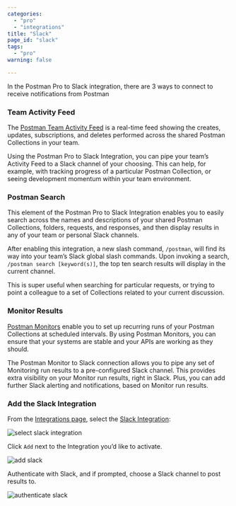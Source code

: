 ```yaml
---
categories:
  - "pro"
  - "integrations"
title: "Slack"
page_id: "slack"
tags: 
  - "pro"
warning: false

---
```


In the Postman Pro to Slack integration, there are 3 ways to connect to receive notifications from Postman

### Team Activity Feed

The [Postman Team Activity Feed](http://blog.getpostman.com/2016/10/27/new-more-useful-activity-feed-in-postman-collections/) is a real-time feed showing the creates, updates, subscriptions, and deletes performed across the shared Postman Collections in your team.

Using the Postman Pro to Slack Integration, you can pipe your team’s Activity Feed to a Slack channel of your choosing. This can help, for example, with tracking progress of a particular Postman Collection, or seeing development momentum within your team environment.

### Postman Search

This element of the Postman Pro to Slack Integration enables you to easily search across the names and descriptions of your shared Postman Collections, folders, requests, and responses, and then display results in any of your team or personal Slack channels.

After enabling this integration, a new slash command, `/postman`, will find its way into your team’s Slack global slash commands. Upon invoking a search, `/postman search [keyword(s)]`, the top ten search results will display in the current channel.

This is super useful when searching for particular requests, or trying to point a colleague to a set of Collections related to your current discussion.

### Monitor Results

[Postman Monitors](/docs/postman/monitors/intro_monitors) enable you to set up recurring runs of your Postman Collections at scheduled intervals. By using Postman Monitors, you can ensure that your systems are stable and your APIs are working as they should.

The Postman Monitor to Slack connection allows you to pipe any set of Monitoring run results to a pre-configured Slack channel. This provides extra visibility on your Monitor run results, right in Slack. Plus, you can add further Slack alerting and notifications, based on Monitor run results.

### Add the Slack Integration

From the [Integrations page](https://app.getpostman.com/dashboard/integrations), select the [Slack Integration](https://app.getpostman.com/dashboard/integrations):

![select slack integration](https://s3.amazonaws.com/postman-static-getpostman-com/postman-docs/slackINT.png)

Click `Add` next to the Integration you’d like to activate.

![add slack](https://s3.amazonaws.com/postman-static-getpostman-com/postman-docs/slack_add.png)

Authenticate with Slack, and if prompted, choose a Slack channel to post results to.

![authenticate slack](https://s3.amazonaws.com/postman-static-getpostman-com/postman-docs/slack_auth.png)
